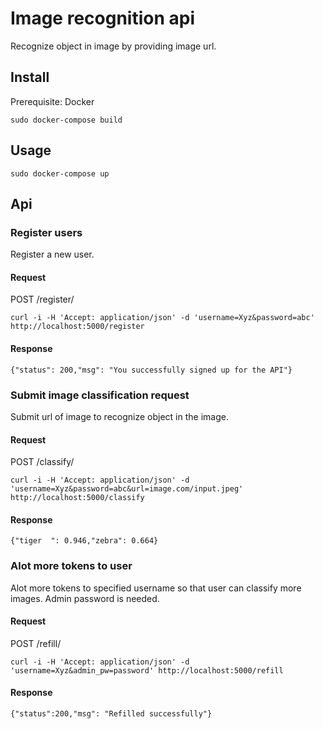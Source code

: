 # Image recognition api

Recognize object in image by providing image url.

## Install

Prerequisite: Docker

```
sudo docker-compose build
```

## Usage

```
sudo docker-compose up
```

## Api

### Register users

Register a new user.

#### Request

POST /register/

```curl -i -H 'Accept: application/json' -d 'username=Xyz&password=abc' http://localhost:5000/register```

#### Response

```{"status": 200,"msg": "You successfully signed up for the API"}```

### Submit image classification request

Submit url of image to recognize object in the image.

#### Request

POST /classify/

```curl -i -H 'Accept: application/json' -d 'username=Xyz&password=abc&url=image.com/input.jpeg' http://localhost:5000/classify```

#### Response

```{"tiger	": 0.946,"zebra": 0.664}```

### Alot more tokens to user

Alot more tokens to specified username so that user can classify more images. Admin password is needed.

#### Request

POST /refill/

```curl -i -H 'Accept: application/json' -d 'username=Xyz&admin_pw=password' http://localhost:5000/refill```

#### Response

```{"status":200,"msg": "Refilled successfully"}```